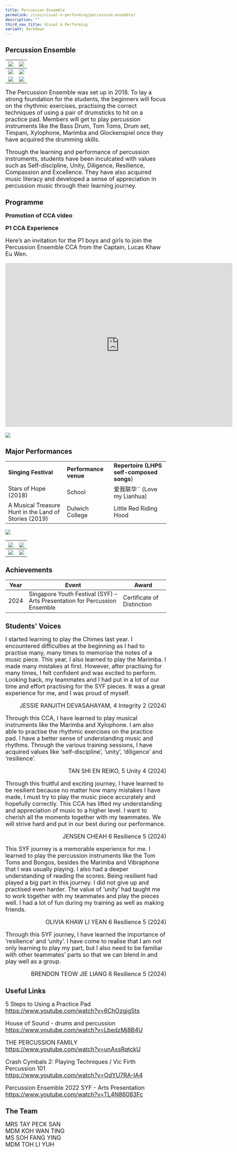 ```yaml
---
title: Percussion Ensemble
permalink: /ccas/visual-n-performing/percussion-ensemble/
description: ""
third_nav_title: Visual & Performing
variant: markdown
---
```

<style>
p {
  font-size: 18px;
}
	
table {
	font-size: 18px
	}
</style>	


<h2><strong>Percussion Ensemble</strong></h2>

| ![](/images/CCAs/Percussion%20Ensemble/1.jpg) | ![](/images/CCAs/Percussion%20Ensemble/2.jpg) | 
| -------- | -------- | 
| ![](/images/CCAs/Percussion%20Ensemble/3.jpg)     |  ![](/images/CCAs/Percussion%20Ensemble/4.jpg)   | 
| ![](/images/CCAs/Percussion%20Ensemble/5.jpg)     | ![](/images/CCAs/Percussion%20Ensemble/6.jpg)     | 

<p>The Percussion Ensemble was set up in 2018. To lay a strong foundation for the students, the beginners will focus on the rhythmic exercises, practising the correct techniques of using a pair of drumsticks to hit on a practice pad. Members will get to play percussion instruments like the Bass Drum, Tom Toms, Drum set, Timpani, Xylophone, Marimba and Glockenspiel once they have acquired the drumming skills.</p>

<p>Through the learning and performance of percussion instruments, students have been inculcated with values such as Self-discipline, Unity, Diligence, Resilience, Compassion and Excellence. They have also acquired music literacy and developed a sense of appreciation in percussion music through their learning journey.</p>


<h2><strong>Programme</strong></h2>

<strong>Promotion of CCA video</strong>

<strong>P1 CCA Experience</strong>

<p>Here’s an invitation for the P1 boys and girls to join the Percussion Ensemble CCA from the Captain, Lucas Khaw Eu Wen.</p>

<iframe width="711" height="511" src="https://www.youtube.com/embed/LpzZF9BRBUc" title="Percussion Ensemble" frameborder="0" allow="accelerometer; autoplay; clipboard-write; encrypted-media; gyroscope; picture-in-picture" allowfullscreen=""></iframe>

![](/images/CCAs/Percussion%20Ensemble/CCA%20Experience.jpg)



## **Major Performances**

|                      |                   |               |
|--------------|--------------|---------------|
| **Singing Festival**                             | **Performance venue** | **Repertoire (LHPS self-composed songs**) |
| Stars of Hope (2018)                                  | School            | 爱我联华`` (Love my Lianhua)            |
| A Musical Treasure Hunt in the Land of Stories (2019) | Dulwich College   | Little Red Riding Hood                |


![](/images/CCAs/Percussion%20Ensemble/Achievement%205.jpg) 

| ![](/images/CCAs/Percussion%20Ensemble/Achievement%202.jpg) |  ![](/images/CCAs/Percussion%20Ensemble/Achievement%201.jpg) | 
| -------- | -------- | 
| ![](/images/CCAs/Percussion%20Ensemble/Achievement%203.jpg)     |  ![](/images/CCAs/Percussion%20Ensemble/Achievement%204.jpg)   | 


## **Achievements**


| **Year** | **Event** | **Award** |
| -------- | -------- | -------- |
| 2024     | Singapore Youth Festival (SYF) – Arts Presentation for Percussion Ensemble     | Certificate of Distinction     |




## **Students' Voices**

I started learning to play the Chimes last year. I encountered difficulties at the beginning as I had to practise many, many times to memorise the notes of a music piece. This year, I also learned to play the Marimba. I made many mistakes at first. However, after practising for many times, I felt confident and was excited to perform. Looking back, my teammates and I had put in a lot of our time and effort practising for the SYF pieces. It was a great experience for me, and I was proud of myself.   

 <p style="text-align: right"> JESSIE RANJITH DEVASAHAYAM, 4 Integrity 2 (2024)<br></p>

Through this CCA, I have learned to play musical instruments like the Marimba and Xylophone. I am also able to practise the rhythmic exercises on the practice pad. I have a better sense of understanding music and rhythms. Through the various training sessions, I have acquired values like ‘self-discipline’, ‘unity’, ‘diligence’ and ‘resilience’. 

 <p style="text-align: right">TAN SHI EN REIKO, 5 Unity 4 (2024)<br></p>

Through this fruitful and exciting journey, I have learned to be resilient because no matter how many mistakes I have made, I must try to play the music piece accurately and hopefully correctly. This CCA has lifted my understanding and appreciation of music to a higher level. I want to cherish all the moments together with my teammates. We will strive hard and put in our best during our performance.

 <p style="text-align: right">JENSEN CHEAH 6 Resilience 5 (2024)<br></p>

This SYF journey is a memorable experience for me. I learned to play the percussion instruments like the Tom Toms and Bongos, besides the Marimba and Vibraphone that I was usually playing. I also had a deeper understanding of reading the scores. Being resilient had played a big part in this journey. I did not give up and practised even harder. The value of ‘unity’ had taught me to work together with my teammates and play the pieces well. I had a lot of fun during my training as well as making friends. 

 <p style="text-align: right">OLIVIA KHAW LI YEAN 6 Resilience 5 (2024)<br></p>
 
Through this SYF journey, I have learned the importance of ‘resilience’ and ‘unity’. I have come to realise that I am not only learning to play my part, but I also need to be familiar with other teammates’ parts so that we can blend in and play well as a group.

 <p style="text-align: right">BRENDON TEOW JIE LIANG 6 Resilience 5 (2024)<br></p> 

## Useful Links

5 Steps to Using a Practice Pad    
<a href="https://www.youtube.com/watch?v=6ChOzgjgSts" target="_blank">https://www.youtube.com/watch?v=6ChOzgjgSts</a>

House of Sound - drums and percussion   
<a href="https://www.youtube.com/watch?v=LbedzMj8B4U" target="_blank">https://www.youtube.com/watch?v=LbedzMj8B4U</a>

THE PERCUSSION FAMILY   
<a href="https://www.youtube.com/watch?v=unAxsRqtckU" target="_blank">https://www.youtube.com/watch?v=unAxsRqtckU</a>

Crash Cymbals 2: Playing Techniques / Vic Firth Percussion 101    
<a href="https://www.youtube.com/watch?v=OdYU7RA-IA4" target="_blank">https://www.youtube.com/watch?v=OdYU7RA-IA4</a>


Percussion Ensemble 2022 SYF - Arts Presentation
  <a href="https://www.youtube.com/watch?v=TL4N86083Fc" target="_blank">https://www.youtube.com/watch?v=TL4N86083Fc</a>


## The Team

MRS TAY PECK SAN<br>
MDM KOH WAN TING<br>
MS SOH FANG YING<br>
MDM TOH LI YUH